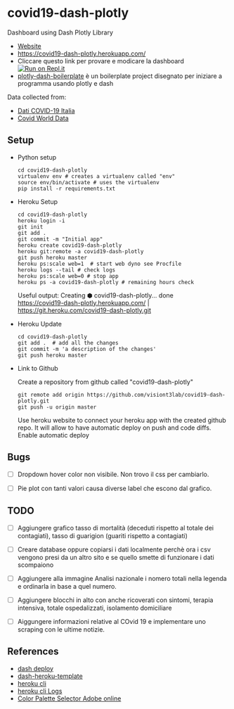 # covid19-dash-plotly

Dashboard using Dash Plotly Library

* [Website](https://covid19-dash-plotly.herokuapp.com/)
* https://covid19-dash-plotly.herokuapp.com/
* Cliccare questo link per provare e modicare la dashboard 
[![Run on Repl.it](https://repl.it/badge/github/visiont3lab/covid19-dash-plotly)](https://repl.it/github/visiont3lab/covid19-dash-plotly)
* [plotly-dash-boilerplate](https://github.com/visiont3lab/plotly-dash-boilerplate) è un boilerplate project disegnato per iniziare a programma usando plotly e dash


Data collected from:

* [Dati COVID-19 Italia](https://github.com/pcm-dpc/COVID-19)
* [Covid World Data](https://github.com/open-covid-19/data)

## Setup

*   Python setup
    
    ```
    cd covid19-dash-plotly
    virtualenv env # creates a virtualenv called "env"
    source env/bin/activate # uses the virtualenv
    pip install -r requirements.txt
    ```

* Heroku Setup
    
    ```
    cd covid19-dash-plotly
    heroku login -i 
    git init
    git add .
    git commit -m "Initial app"
    heroku create covid19-dash-plotly
    heroku git:remote -a covid19-dash-plotly
    git push heroku master
    heroku ps:scale web=1  # start web dyno see Procfile
    heroku logs --tail # check logs
    heroku ps:scale web=0 # stop app
    heroku ps -a covid19-dash-plotly # remaining hours check

    ```

    Useful output:
    Creating ⬢ covid19-dash-plotly... done  
    https://covid19-dash-plotly.herokuapp.com/ | https://git.heroku.com/covid19-dash-plotly.git

* Heroku Update

    ```
    cd covid19-dash-plotly
    git add .  # add all the changes
    git commit -m 'a description of the changes'
    git push heroku master
    ```

* Link to Github
    
    Create a repository from github called "covid19-dash-plotly"
    
    ```
    git remote add origin https://github.com/visiont3lab/covid19-dash-plotly.git
    git push -u origin master
    ```
    
    Use heroku website to connect your heroku app with the created github repo. It will allow to have automatic deploy on push and code diffs.
    Enable automatic deploy

## Bugs
* [ ] Dropdown hover color non visibile. Non trovo il css per cambiarlo.
* [ ] Pie plot con tanti valori causa diverse label che escono dal grafico. 


## TODO
* [ ] Aggiungere grafico tasso di mortalità (deceduti rispetto al totale dei contagiati), tasso di guarigion (guariti rispetto a contagiati)
* [ ] Creare database oppure copiarsi i dati localmente perchè ora i csv vengono presi da un altro sito e se quello smette di funzionare i dati scompaiono
* [ ] Aggiungere alla immagine Analisi nazionale i nomero totali nella legenda e ordinarla in base a quel numero.
* [ ] Aggiungere blocchi in alto con anche ricoverati con sintomi, terapia intensiva, totale ospedalizzati, isolamento domiciliare
* [ ] Aiggungere informazioni relative al COvid 19 e implementare uno scraping con le ultime notizie.


## References

* [dash deploy](https://dash.plotly.com/deployment)
* [dash-heroku-template](https://github.com/plotly/dash-heroku-template)
* [heroku cli](https://devcenter.heroku.com/articles/heroku-cli)
* [heroku cli Logs](https://devcenter.heroku.com/articles/logging#view-logs)
* [Color Palette Selector Adobe online ](https://coolors.co/1c5253-388659-00ce7f-33658a-86bbd8)